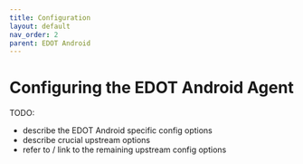 ```yaml
---
title: Configuration
layout: default
nav_order: 2
parent: EDOT Android
---
```


# Configuring the EDOT Android Agent

TODO: 
- describe the EDOT Android specific config options
- describe crucial upstream options
- refer to / link to the remaining upstream config options
